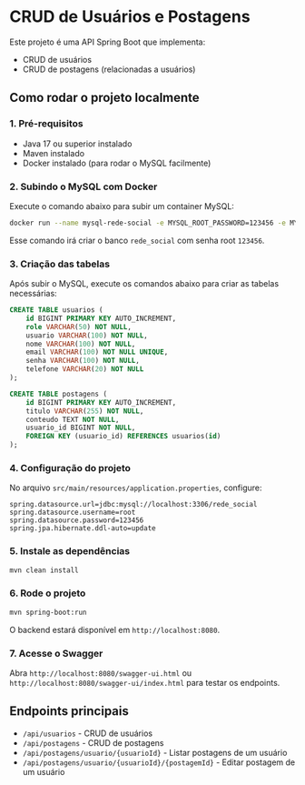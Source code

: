 # CRUD de Usuários e Postagens

Este projeto é uma API Spring Boot que implementa:
- CRUD de usuários
- CRUD de postagens (relacionadas a usuários)

## Como rodar o projeto localmente

### 1. Pré-requisitos
- Java 17 ou superior instalado
- Maven instalado
- Docker instalado (para rodar o MySQL facilmente)

### 2. Subindo o MySQL com Docker
Execute o comando abaixo para subir um container MySQL:

```bash
docker run --name mysql-rede-social -e MYSQL_ROOT_PASSWORD=123456 -e MYSQL_DATABASE=rede_social -p 3306:3306 -d mysql:8.0
```
Esse comando irá criar o banco `rede_social` com senha root `123456`.

### 3. Criação das tabelas
Após subir o MySQL, execute os comandos abaixo para criar as tabelas necessárias:

```sql
CREATE TABLE usuarios (
    id BIGINT PRIMARY KEY AUTO_INCREMENT,
    role VARCHAR(50) NOT NULL,
    usuario VARCHAR(100) NOT NULL,
    nome VARCHAR(100) NOT NULL,
    email VARCHAR(100) NOT NULL UNIQUE,
    senha VARCHAR(100) NOT NULL,
    telefone VARCHAR(20) NOT NULL
);

CREATE TABLE postagens (
    id BIGINT PRIMARY KEY AUTO_INCREMENT,
    titulo VARCHAR(255) NOT NULL,
    conteudo TEXT NOT NULL,
    usuario_id BIGINT NOT NULL,
    FOREIGN KEY (usuario_id) REFERENCES usuarios(id)
);
```

### 4. Configuração do projeto
No arquivo `src/main/resources/application.properties`, configure:

```properties
spring.datasource.url=jdbc:mysql://localhost:3306/rede_social
spring.datasource.username=root
spring.datasource.password=123456
spring.jpa.hibernate.ddl-auto=update
```

### 5. Instale as dependências
```bash
mvn clean install
```

### 6. Rode o projeto
```bash
mvn spring-boot:run
```
O backend estará disponível em `http://localhost:8080`.

### 7. Acesse o Swagger
Abra `http://localhost:8080/swagger-ui.html` ou `http://localhost:8080/swagger-ui/index.html` para testar os endpoints.

## Endpoints principais

- `/api/usuarios` - CRUD de usuários
- `/api/postagens` - CRUD de postagens
- `/api/postagens/usuario/{usuarioId}` - Listar postagens de um usuário
- `/api/postagens/usuario/{usuarioId}/{postagemId}` - Editar postagem de um usuário
